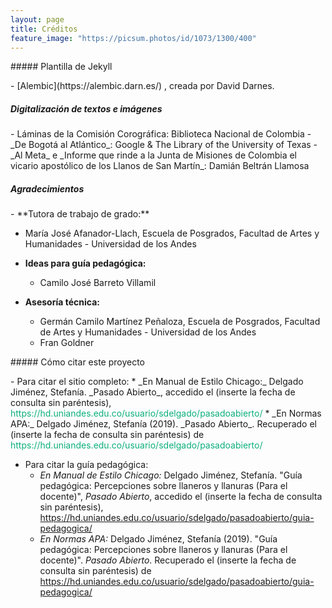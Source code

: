 ```yaml
---
layout: page
title: Créditos
feature_image: "https://picsum.photos/id/1073/1300/400"
---
```

<p></p>
##### Plantilla de Jekyll
<p></p>
- [Alembic](https://alembic.darn.es/) , creada por David Darnes. 

##### Digitalización de textos e imágenes
<p></p>
- Láminas de la Comisión Corográfica: Biblioteca Nacional de Colombia 
- _De Bogotá al Atlántico_: Google & The Library of the University of Texas
- _Al Meta_ e _Informe que rinde a la Junta de Misiones de Colombia el vicario apostólico de los Llanos de San Martín_: Damián Beltrán Llamosa

##### Agradecimientos
<p></p>
- **Tutora de trabajo de grado:** 

  *  María José Afanador-Llach, Escuela de Posgrados, Facultad de Artes y Humanidades - Universidad de los Andes

- **Ideas para guía pedagógica:** 

  *  Camilo José Barreto Villamil

- **Asesoría técnica:** 

  *  Germán Camilo Martínez Peñaloza, Escuela de Posgrados, Facultad de Artes y Humanidades - Universidad de los Andes
  *  Fran Goldner

<p></p>
##### Cómo citar este proyecto
<p></p>
- Para citar el sitio completo:
  *  _En Manual de Estilo Chicago:_ Delgado Jiménez, Stefanía. _Pasado Abierto_, accedido el (inserte la fecha de consulta sin paréntesis), <span style="color:#0baf7b">https://hd.uniandes.edu.co/usuario/sdelgado/pasadoabierto/</span>
  *  _En Normas APA:_ Delgado Jiménez, Stefanía (2019). _Pasado Abierto_. Recuperado el (inserte la fecha de consulta sin paréntesis) de <span style="color:#0baf7b">https://hd.uniandes.edu.co/usuario/sdelgado/pasadoabierto/</span>
  
- Para citar la guía pedagógica:
  *  _En Manual de Estilo Chicago:_ Delgado Jiménez, Stefanía. "Guía pedagógica: Percepciones sobre llaneros y llanuras (Para el docente)", _Pasado Abierto_, accedido el (inserte la fecha de consulta sin paréntesis), <span style="color:#0baf7b">https://hd.uniandes.edu.co/usuario/sdelgado/pasadoabierto/guia-pedagogica/</span>
  *  _En Normas APA:_ Delgado Jiménez, Stefanía (2019). "Guía pedagógica: Percepciones sobre llaneros y llanuras (Para el docente)". _Pasado Abierto_. Recuperado el (inserte la fecha de consulta sin paréntesis) de <span style="color:#0baf7b">https://hd.uniandes.edu.co/usuario/sdelgado/pasadoabierto/guia-pedagogica/</span>
  